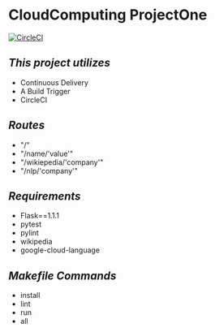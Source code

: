 # CloudComputing ProjectOne

[![CircleCI](https://circleci.com/gh/jhagg26/CloudComputing_Project1.svg?style=svg)](https://circleci.com/gh/jhagg26/CloudComputing_Project1)

<html>
    <h2><i>This project utilizes</i></h2>
        <ul>
            <li>Continuous Delivery</li>
            <li>A Build Trigger</li>
            <li>CircleCI</li>
        </ul>
        <h2><i>Routes</i></h2>
        <ul>
            <li>"/"</li>
            <li>"/name/'value'"</li>
            <li>"/wikiepedia/'company'"</li>
            <li>"/nlp/'company'"</li>
        </ul>
    <h2><i>Requirements</i></h2>
        <ul>
            <li>Flask==1.1.1</li>
            <li>pytest</li>
            <li>pylint</li>
            <li>wikipedia</li>
            <li>google-cloud-language</li>
        </ul>
    <h2><i>Makefile Commands</i></h2>
        <ul>
            <li>install</li>
            <li>lint</li>
            <li>run</li>
            <li>all</li>
        </ul>
    </header>
</html>
